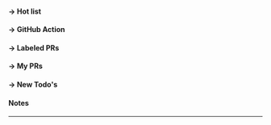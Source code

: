 #### -> Hot list

#### -> GitHub Action

#### -> Labeled PRs

#### -> My PRs

#### -> New Todo's



#### Notes
----

